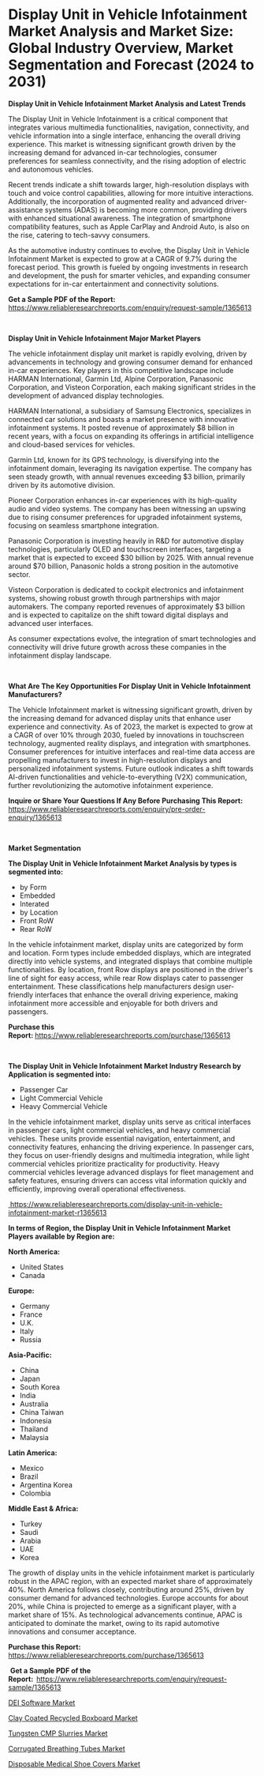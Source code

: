 <p><h1>Display Unit in Vehicle Infotainment Market Analysis and Market Size: Global Industry Overview, Market Segmentation and Forecast (2024 to 2031)</h1></p><p><strong>Display Unit in Vehicle Infotainment Market Analysis and Latest Trends</strong></p>
<p><p>The Display Unit in Vehicle Infotainment is a critical component that integrates various multimedia functionalities, navigation, connectivity, and vehicle information into a single interface, enhancing the overall driving experience. This market is witnessing significant growth driven by the increasing demand for advanced in-car technologies, consumer preferences for seamless connectivity, and the rising adoption of electric and autonomous vehicles. </p><p>Recent trends indicate a shift towards larger, high-resolution displays with touch and voice control capabilities, allowing for more intuitive interactions. Additionally, the incorporation of augmented reality and advanced driver-assistance systems (ADAS) is becoming more common, providing drivers with enhanced situational awareness. The integration of smartphone compatibility features, such as Apple CarPlay and Android Auto, is also on the rise, catering to tech-savvy consumers.</p><p>As the automotive industry continues to evolve, the Display Unit in Vehicle Infotainment Market is expected to grow at a CAGR of 9.7% during the forecast period. This growth is fueled by ongoing investments in research and development, the push for smarter vehicles, and expanding consumer expectations for in-car entertainment and connectivity solutions.</p></p>
<p><strong>Get a Sample PDF of the Report:&nbsp;</strong> <a href="https://www.reliableresearchreports.com/enquiry/request-sample/1365613?utm_campaign=8&utm_medium=2&utm_source=Github&utm_content=ia&utm_term=06122024&utm_id=display-unit-in-vehicle-infotainment">https://www.reliableresearchreports.com/enquiry/request-sample/1365613</a></p>
<p>&nbsp;</p>
<p><strong>Display Unit in Vehicle Infotainment Major Market Players</strong></p>
<p><p>The vehicle infotainment display unit market is rapidly evolving, driven by advancements in technology and growing consumer demand for enhanced in-car experiences. Key players in this competitive landscape include HARMAN International, Garmin Ltd, Alpine Corporation, Panasonic Corporation, and Visteon Corporation, each making significant strides in the development of advanced display technologies.</p><p>HARMAN International, a subsidiary of Samsung Electronics, specializes in connected car solutions and boasts a market presence with innovative infotainment systems. It posted revenue of approximately $8 billion in recent years, with a focus on expanding its offerings in artificial intelligence and cloud-based services for vehicles.</p><p>Garmin Ltd, known for its GPS technology, is diversifying into the infotainment domain, leveraging its navigation expertise. The company has seen steady growth, with annual revenues exceeding $3 billion, primarily driven by its automotive division.</p><p>Pioneer Corporation enhances in-car experiences with its high-quality audio and video systems. The company has been witnessing an upswing due to rising consumer preferences for upgraded infotainment systems, focusing on seamless smartphone integration.</p><p>Panasonic Corporation is investing heavily in R&D for automotive display technologies, particularly OLED and touchscreen interfaces, targeting a market that is expected to exceed $30 billion by 2025. With annual revenue around $70 billion, Panasonic holds a strong position in the automotive sector.</p><p>Visteon Corporation is dedicated to cockpit electronics and infotainment systems, showing robust growth through partnerships with major automakers. The company reported revenues of approximately $3 billion and is expected to capitalize on the shift toward digital displays and advanced user interfaces.</p><p>As consumer expectations evolve, the integration of smart technologies and connectivity will drive future growth across these companies in the infotainment display landscape.</p></p>
<p>&nbsp;</p>
<p><strong>What Are The Key Opportunities For Display Unit in Vehicle Infotainment Manufacturers?</strong></p>
<p><p>The Vehicle Infotainment market is witnessing significant growth, driven by the increasing demand for advanced display units that enhance user experience and connectivity. As of 2023, the market is expected to grow at a CAGR of over 10% through 2030, fueled by innovations in touchscreen technology, augmented reality displays, and integration with smartphones. Consumer preferences for intuitive interfaces and real-time data access are propelling manufacturers to invest in high-resolution displays and personalized infotainment systems. Future outlook indicates a shift towards AI-driven functionalities and vehicle-to-everything (V2X) communication, further revolutionizing the automotive infotainment experience.</p></p>
<p><strong>Inquire or Share Your Questions If Any Before Purchasing This Report:</strong> <a href="https://www.reliableresearchreports.com/enquiry/pre-order-enquiry/1365613?utm_campaign=8&utm_medium=2&utm_source=Github&utm_content=ia&utm_term=06122024&utm_id=display-unit-in-vehicle-infotainment">https://www.reliableresearchreports.com/enquiry/pre-order-enquiry/1365613</a></p>
<p>&nbsp;</p>
<p><strong>Market Segmentation</strong></p>
<p><strong>The Display Unit in Vehicle Infotainment Market Analysis by types is segmented into:</strong></p>
<p><ul><li>by Form</li><li>Embedded</li><li>Interated</li><li>by Location</li><li>Front RoW</li><li>Rear RoW</li></ul></p>
<p><p>In the vehicle infotainment market, display units are categorized by form and location. Form types include embedded displays, which are integrated directly into vehicle systems, and integrated displays that combine multiple functionalities. By location, front Row displays are positioned in the driver's line of sight for easy access, while rear Row displays cater to passenger entertainment. These classifications help manufacturers design user-friendly interfaces that enhance the overall driving experience, making infotainment more accessible and enjoyable for both drivers and passengers.</p></p>
<p><strong>Purchase this Report:&nbsp;</strong><a href="https://www.reliableresearchreports.com/purchase/1365613?utm_campaign=8&utm_medium=2&utm_source=Github&utm_content=ia&utm_term=06122024&utm_id=display-unit-in-vehicle-infotainment">https://www.reliableresearchreports.com/purchase/1365613</a></p>
<p>&nbsp;</p>
<p><strong>The Display Unit in Vehicle Infotainment Market Industry Research by Application is segmented into:</strong></p>
<p><ul><li>Passenger Car</li><li>Light Commercial Vehicle</li><li>Heavy Commercial Vehicle</li></ul></p>
<p><p>In the vehicle infotainment market, display units serve as critical interfaces in passenger cars, light commercial vehicles, and heavy commercial vehicles. These units provide essential navigation, entertainment, and connectivity features, enhancing the driving experience. In passenger cars, they focus on user-friendly designs and multimedia integration, while light commercial vehicles prioritize practicality for productivity. Heavy commercial vehicles leverage advanced displays for fleet management and safety features, ensuring drivers can access vital information quickly and efficiently, improving overall operational effectiveness.</p></p>
<p><a href="https://www.reliableresearchreports.com/display-unit-in-vehicle-infotainment-market-r1365613?utm_campaign=8&utm_medium=2&utm_source=Github&utm_content=ia&utm_term=06122024&utm_id=display-unit-in-vehicle-infotainment">&nbsp;https://www.reliableresearchreports.com/display-unit-in-vehicle-infotainment-market-r1365613</a></p>
<p><strong>In terms of Region, the Display Unit in Vehicle Infotainment Market Players available by Region are:</strong></p>
<p>
    <p> <strong> North America: </strong>
        <ul>
            <li>United States</li>
            <li>Canada</li>
        </ul>
        </p> 
    <p> <strong> Europe: </strong>
        <ul>
            <li>Germany</li>
            <li>France</li>
            <li>U.K.</li>
            <li>Italy</li>
            <li>Russia</li>
        </ul>
        </p> 
    <p> <strong> Asia-Pacific: </strong>
        <ul>
            <li>China</li>
            <li>Japan</li>
            <li>South Korea</li>
            <li>India</li>
            <li>Australia</li>
            <li>China Taiwan</li>
            <li>Indonesia</li>
            <li>Thailand</li>
            <li>Malaysia</li>
        </ul>
        </p> 
    <p> <strong> Latin America: </strong>
        <ul>
            <li>Mexico</li>
            <li>Brazil</li>
            <li>Argentina Korea</li>
            <li>Colombia</li>
        </ul>
        </p> 
    <p> <strong> Middle East & Africa: </strong>
        <ul>
            <li>Turkey</li>
            <li>Saudi</li>
            <li>Arabia</li>
            <li>UAE</li>
            <li>Korea</li>
        </ul>
    </p>
    </p>
<p><p>The growth of display units in the vehicle infotainment market is particularly robust in the APAC region, with an expected market share of approximately 40%. North America follows closely, contributing around 25%, driven by consumer demand for advanced technologies. Europe accounts for about 20%, while China is projected to emerge as a significant player, with a market share of 15%. As technological advancements continue, APAC is anticipated to dominate the market, owing to its rapid automotive innovations and consumer acceptance.</p></p>
<p><strong>Purchase this Report: </strong><a href="https://www.reliableresearchreports.com/purchase/1365613?utm_campaign=8&utm_medium=2&utm_source=Github&utm_content=ia&utm_term=06122024&utm_id=display-unit-in-vehicle-infotainment">https://www.reliableresearchreports.com/purchase/1365613</a></p>
<p>&nbsp;<strong>Get a Sample PDF of the Report:&nbsp;&nbsp;</strong><a href="https://www.reliableresearchreports.com/enquiry/request-sample/1365613?utm_campaign=8&utm_medium=2&utm_source=Github&utm_content=ia&utm_term=06122024&utm_id=display-unit-in-vehicle-infotainment">https://www.reliableresearchreports.com/enquiry/request-sample/1365613</a></p>
<p><strong></strong></p>
<p><p><a href="https://issuu.com/reportprime-2/docs/dei-software-market-size-2030.pptx?utm_campaign=8&utm_medium=2&utm_source=Github&utm_content=ia&utm_term=06122024&utm_id=display-unit-in-vehicle-infotainment">DEI Software Market</a></p><p><a href="https://github.com/angelajermaine/Market-Research-Report-List-5/blob/main/clay-coated-recycled-boxboard-market.md?utm_campaign=8&utm_medium=2&utm_source=Github&utm_content=ia&utm_term=06122024&utm_id=display-unit-in-vehicle-infotainment">Clay Coated Recycled Boxboard Market</a></p><p><a href="https://github.com/provorikovar/Market-Research-Report-List-6/blob/main/tungsten-cmp-slurries-market.md?utm_campaign=8&utm_medium=2&utm_source=Github&utm_content=ia&utm_term=06122024&utm_id=display-unit-in-vehicle-infotainment">Tungsten CMP Slurries Market</a></p><p><a href="https://www.linkedin.com/pulse/corrugated-breathing-tubes-market-forecast-projected-xgqde?utm_campaign=8&utm_medium=2&utm_source=Github&utm_content=ia&utm_term=06122024&utm_id=display-unit-in-vehicle-infotainment">Corrugated Breathing Tubes Market</a></p><p><a href="https://www.linkedin.com/pulse/compreh-proposis-fbaif?utm_campaign=8&utm_medium=2&utm_source=Github&utm_content=ia&utm_term=06122024&utm_id=display-unit-in-vehicle-infotainment">Disposable Medical Shoe Covers Market</a></p></p>